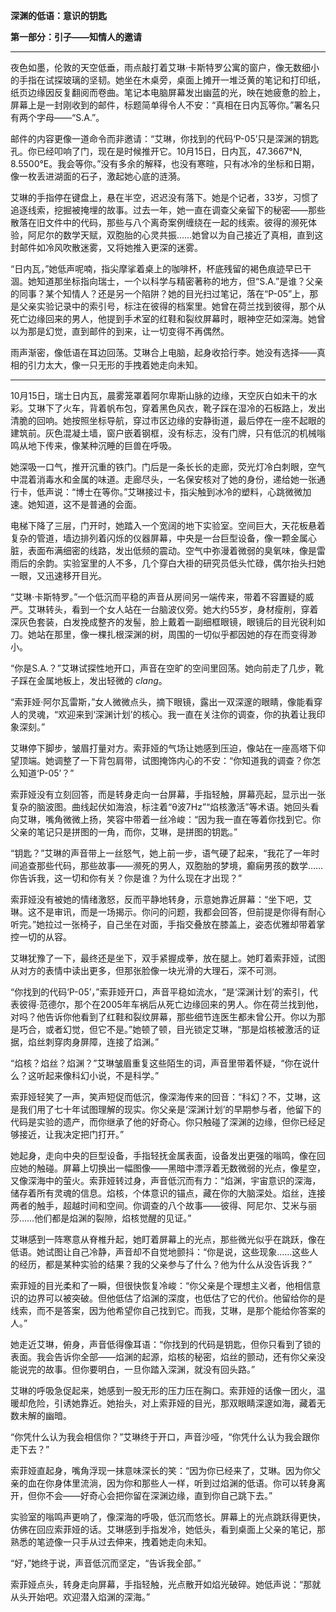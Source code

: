  **深渊的低语：意识的钥匙**
 
   **第一部分：引子——知情人的邀请**


---

夜色如墨，伦敦的天空低垂，雨点敲打着艾琳·卡斯特罗公寓的窗户，像无数细小的手指在试探玻璃的坚韧。她坐在木桌旁，桌面上摊开一堆泛黄的笔记和打印纸，纸页边缘因反复翻阅而卷曲。笔记本电脑屏幕发出幽蓝的光，映在她疲惫的脸上，屏幕上是一封刚收到的邮件，标题简单得令人不安：“真相在日内瓦等你。”署名只有两个字母——“S.A.”。

邮件的内容更像一道命令而非邀请：“艾琳，你找到的代码‘P-05’只是深渊的钥匙孔。你已经叩响了门，现在是时候推开它。10月15日，日内瓦，47.3667°N, 8.5500°E。我会等你。”没有多余的解释，也没有寒暄，只有冰冷的坐标和日期，像一枚丢进湖面的石子，激起她心底的涟漪。

艾琳的手指停在键盘上，悬在半空，迟迟没有落下。她是个记者，33岁，习惯了追逐线索，挖掘被掩埋的故事。过去一年，她一直在调查父亲留下的秘密——那些散落在旧文件中的代码，那些与八个离奇案例缠绕在一起的线索。彼得的濒死体验，阿尼尔的数学天赋，双胞胎的心灵共振……她曾以为自己接近了真相，直到这封邮件如冷风吹散迷雾，又将她推入更深的迷雾。

“日内瓦，”她低声呢喃，指尖摩挲着桌上的咖啡杯，杯底残留的褐色痕迹早已干涸。她知道那坐标指向瑞士，一个以科学与精密著称的地方，但“S.A.”是谁？父亲的同事？某个知情人？还是另一个陷阱？她的目光扫过笔记，落在“P-05”上，那是父亲实验记录中的索引号，标注在彼得的档案里。她曾在荷兰找到彼得，那个从死亡边缘回来的男人，他提到手术室的红鞋和裂纹屏幕时，眼神空茫如深海。她曾以为那是幻觉，直到邮件的到来，让一切变得不再偶然。

雨声渐密，像低语在耳边回荡。艾琳合上电脑，起身收拾行李。她没有选择——真相的引力太大，像一只无形的手拽着她走向未知。

---

10月15日，瑞士日内瓦，晨雾笼罩着阿尔卑斯山脉的边缘，天空灰白如未干的水彩。艾琳下了火车，背着帆布包，穿着黑色风衣，靴子踩在湿冷的石板路上，发出清脆的回响。她按照坐标导航，穿过市区边缘的安静街道，最后停在一座不起眼的建筑前。灰色混凝土墙，窗户嵌着钢框，没有标志，没有门牌，只有低沉的机械嗡鸣从地下传来，像某种沉睡的巨兽在呼吸。

她深吸一口气，推开沉重的铁门。门后是一条长长的走廊，荧光灯冷白刺眼，空气中混着消毒水和金属的味道。走廊尽头，一名保安核对了她的身份，递给她一张通行卡，低声说：“博士在等你。”艾琳接过卡，指尖触到冰冷的塑料，心跳微微加速。她知道，这不是普通的会面。

电梯下降了三层，门开时，她踏入一个宽阔的地下实验室。空间巨大，天花板悬着复杂的管道，墙边排列着闪烁的仪器屏幕，中央是一台巨型设备，像一颗金属心脏，表面布满细密的线路，发出低频的震动。空气中弥漫着微弱的臭氧味，像是雷雨后的余韵。实验室里的人不多，几个穿白大褂的研究员低头忙碌，偶尔抬头扫她一眼，又迅速移开目光。

“艾琳·卡斯特罗。”一个低沉而平稳的声音从房间另一端传来，带着不容置疑的威严。艾琳转头，看到一个女人站在一台脑波仪旁。她大约55岁，身材瘦削，穿着深灰色套装，白发挽成整齐的发髻，脸上戴着一副细框眼镜，眼镜后的目光锐利如刀。她站在那里，像一棵扎根深渊的树，周围的一切似乎都因她的存在而变得渺小。

“你是S.A.？”艾琳试探性地开口，声音在空旷的空间里回荡。她向前走了几步，靴子踩在金属地板上，发出轻微的 *clang*。

“索菲娅·阿尔瓦雷斯，”女人微微点头，摘下眼镜，露出一双深邃的眼睛，像能看穿人的灵魂，“欢迎来到‘深渊计划’的核心。我一直在关注你的调查，你的执着让我印象深刻。”

艾琳停下脚步，皱眉打量对方。索菲娅的气场让她感到压迫，像站在一座高塔下仰望顶端。她调整了一下背包肩带，试图掩饰内心的不安：“你知道我的调查？你怎么知道‘P-05’？”

索菲娅没有立刻回答，而是转身走向一台屏幕，手指轻触，屏幕亮起，显示出一张复杂的脑波图。曲线起伏如海浪，标注着“θ波7Hz”“焰核激活”等术语。她回头看向艾琳，嘴角微微上扬，笑容中带着一丝冷峻：“因为我一直在等着你找到它。你父亲的笔记只是拼图的一角，而你，艾琳，是拼图的钥匙。”

“钥匙？”艾琳的声音带上一丝怒气，她上前一步，语气硬了起来，“我花了一年时间追查那些代码，那些故事——濒死的男人，双胞胎的梦境，癫痫男孩的数学……你告诉我，这一切和你有关？你是谁？为什么现在才出现？”

索菲娅没有被她的情绪激怒，反而平静地转身，示意她靠近屏幕：“坐下吧，艾琳。这不是审讯，而是一场揭示。你问的问题，我都会回答，但前提是你得有耐心听完。”她拉过一张椅子，自己坐在对面，手指交叠放在膝盖上，姿态优雅却带着掌控一切的从容。

艾琳犹豫了一下，最终还是坐下，双手紧握成拳，放在腿上。她盯着索菲娅，试图从对方的表情中读出更多，但那张脸像一块光滑的大理石，深不可测。

“你找到的代码‘P-05’，”索菲娅开口，声音平稳如流水，“是‘深渊计划’的索引，代表彼得·范德尔，那个在2005年车祸后从死亡边缘回来的男人。你在荷兰找到他，对吗？他告诉你他看到了红鞋和裂纹屏幕，那些细节连医生都未曾公开。你以为那是巧合，或者幻觉，但它不是。”她顿了顿，目光锁定艾琳，“那是焰核被激活的证据，焰丝刺穿肉身屏障，连接了焰渊。”

“焰核？焰丝？焰渊？”艾琳皱眉重复这些陌生的词，声音里带着怀疑，“你在说什么？这听起来像科幻小说，不是科学。”

索菲娅轻笑了一声，笑声短促而低沉，像深海传来的回音：“科幻？不，艾琳，这是我们用了七十年试图理解的现实。你父亲是‘深渊计划’的早期参与者，他留下的代码是实验的遗产，而你继承了他的好奇心。你只触碰了深渊的边缘，但你已经足够接近，让我决定把门打开。”

她起身，走向中央的巨型设备，手指轻抚金属表面，设备发出更强的嗡鸣，像在回应她的触碰。屏幕上切换出一幅图像——黑暗中漂浮着无数微弱的光点，像星空，又像深海中的萤火。索菲娅转过身，声音低沉而有力：“焰渊，宇宙意识的深海，储存着所有灵魂的信息。焰核，个体意识的锚点，藏在你的大脑深处。焰丝，连接两者的触手，超越时间和空间。你调查的八个故事——彼得、阿尼尔、艾米与丽莎……他们都是焰渊的裂隙，焰核觉醒的见证。”

艾琳感到一阵寒意从脊椎升起，她盯着屏幕上的光点，那些微光似乎在跳跃，像在低语。她试图让自己冷静，声音却不自觉地颤抖：“你是说，这些现象……这些人的经历，都是某种实验的结果？我的父亲参与了什么？他为什么从没告诉我？”

索菲娅的目光柔和了一瞬，但很快恢复冷峻：“你父亲是个理想主义者，他相信意识的边界可以被突破。但他低估了焰渊的深度，也低估了它的代价。他留给你的是线索，而不是答案，因为他希望你自己找到它。而我，艾琳，是那个能给你答案的人。”

她走近艾琳，俯身，声音低得像耳语：“你找到的代码是钥匙，但你只看到了锁的表面。我会告诉你全部——焰渊的起源，焰核的秘密，焰丝的颤动，还有你父亲没能说完的故事。但你要明白，一旦你踏入深渊，就没有回头路。”

艾琳的呼吸急促起来，她感到一股无形的压力压在胸口。索菲娅的话像一团火，温暖却危险，引诱她靠近。她抬头，对上索菲娅的目光，那双眼睛深邃如海，藏着无数未解的幽暗。

“你凭什么认为我会相信你？”艾琳终于开口，声音沙哑，“你凭什么认为我会跟你走下去？”

索菲娅直起身，嘴角浮现一抹意味深长的笑：“因为你已经来了，艾琳。因为你父亲的血在你身体里流淌，因为你和那些人一样，听到过焰渊的低语。你可以转身离开，但你不会——好奇心会把你留在深渊边缘，直到你自己跳下去。”

实验室的嗡鸣声更响了，像深海的呼吸，低沉而悠长。屏幕上的光点跳跃得更快，仿佛在回应索菲娅的话。艾琳感到手指发冷，她低头，看到桌面上父亲的笔记，那熟悉的笔迹像一只手从过去伸来，拽着她走向未知。

“好，”她终于说，声音低沉而坚定，“告诉我全部。”

索菲娅点头，转身走向屏幕，手指轻触，光点散开如焰光破碎。她低声说：“那就从头开始吧。欢迎潜入焰渊的深海。”

